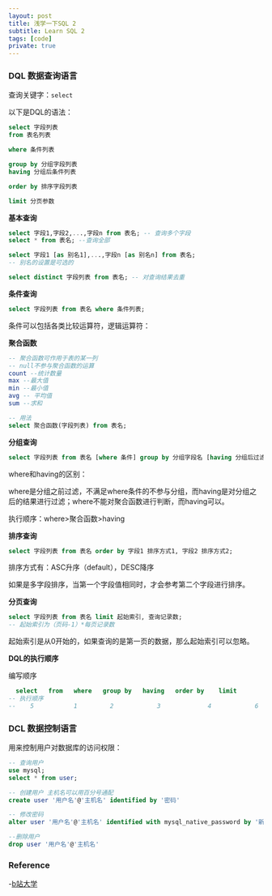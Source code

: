 ```yaml
---
layout: post
title: 浅学一下SQL 2
subtitle: Learn SQL 2
tags: [code]
private: true
---
```


### DQL 数据查询语言

查询关键字：`select`

以下是DQL的语法：

```sql
select 字段列表 
from 表名列表

where 条件列表

group by 分组字段列表
having 分组后条件列表

order by 排序字段列表

limit 分页参数
```

**基本查询**

```sql
select 字段1,字段2,...,字段n from 表名; -- 查询多个字段
select * from 表名; --查询全部

select 字段1 [as 别名1],...,字段n [as 别名n] from 表名;
-- 别名的设置是可选的

select distinct 字段列表 from 表名; -- 对查询结果去重
```

**条件查询**

```sql
select 字段列表 from 表名 where 条件列表;
```

条件可以包括各类比较运算符，逻辑运算符：

**聚合函数**

```sql
-- 聚合函数可作用于表的某一列
-- null不参与聚合函数的运算
count --统计数量  
max --最大值
min --最小值
avg -- 平均值
sum --求和

-- 用法
select 聚合函数(字段列表) from 表名;
```

**分组查询**

```sql
select 字段列表 from 表名 [where 条件] group by 分组字段名 [having 分组后过滤条件];
```

where和having的区别：

where是分组之前过滤，不满足where条件的不参与分组，而having是对分组之后的结果进行过滤；where不能对聚合函数进行判断，而having可以。

执行顺序：where>聚合函数>having

**排序查询**

```sql
select 字段列表 from 表名 order by 字段1 排序方式1, 字段2 排序方式2;
```

排序方式有：ASC升序（default），DESC降序

如果是多字段排序，当第一个字段值相同时，才会参考第二个字段进行排序。

**分页查询**

```sql
select 字段列表 from 表名 limit 起始索引, 查询记录数;
-- 起始索引为（页码-1）*每页记录数
```


起始索引是从0开始的，如果查询的是第一页的数据，那么起始索引可以忽略。

**DQL的执行顺序**

编写顺序

```sql
  select   from   where   group by   having   order by    limit
-- 执行顺序
--    5           1         2            3             4            6             7       
```



### DCL 数据控制语言

用来控制用户对数据库的访问权限：

```sql
-- 查询用户
use mysql;
select * from user;

-- 创建用户 主机名可以用百分号通配
create user '用户名'@'主机名' identified by '密码'

-- 修改密码
alter user '用户名'@'主机名' identified with mysql_native_password by '新密码'

--删除用户
drop user '用户名'@'主机名'
```




### Reference

-[b站大学](https://www.bilibili.com/video/BV1Kr4y1i7ru?p=14&share_source=copy_web)
